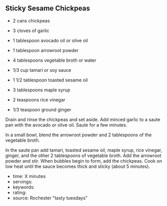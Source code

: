 Sticky Sesame Chickpeas
-----

- 2 cans chickpeas
- 3 cloves of garlic
- 1 tablespoon avocado oil or olive oil

- 1 tablespoon arrowroot powder
- 4 tablespoons vegetable broth or water

- 1/3 cup tamari or soy sauce
- 1 1/2 tablespoon toasted sesame oil
- 3 tablespoons maple syrup
- 2 teaspoons rice vinegar
- 1/3 teaspoon ground ginger
<!-- -->

Drain and rinse the chickpeas and set aside. Add minced garlic to a saute pan with the avocado or olive oil. Saute for a few minutes.

In a small bowl, blend the arrowroot powder and 2 tablespoons of the vegetable broth.

In the saute pan add tamari, toasted sesame oil, maple syrup, rice vinegar, ginger, and the other 2 tablespoons of vegetable broth. Add the arrowroot powder and stir. When bubbles begin to form, add the chickpeas. Cook on low heat until the sauce becomes thick and sticky (about 5 minutes).

- time: X minutes
- servings: 
- keywords:
- rating:
- source: Rochester "tasty tuesdays"
